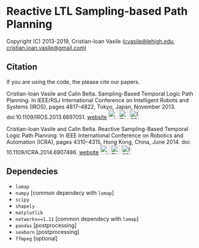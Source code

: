 # Reactive LTL Sampling-based Path Planning


Copyright (C) 2013-2019, Cristian-Ioan Vasile (cvasile@lehigh.edu, cristian.ioan.vasile@gmail.com)

## Citation

If you are using the code, the please cite our papers.

Cristian-Ioan Vasile and Calin Belta. Sampling-Based Temporal Logic Path Planning. In IEEE/RSJ International Conference on Intelligent Robots and Systems (IROS), pages 4817–4822, Tokyo, Japan, November 2013. doi:10.1109/IROS.2013.6697051.
[website](https://cristianvasile.com/article/sampling-based-temporal-logic-path-planning)
[<img src="https://upload.wikimedia.org/wikipedia/commons/8/87/PDF_file_icon.svg" alt="pdf" height="24" />](https://cristianvasile.com/sites/default/files/articole/IROS_2013.pdf)
[<img src="https://upload.wikimedia.org/wikipedia/commons/3/30/BibTeX_logo.svg" alt="BibTex" height="24" />](https://cristianvasile.com/sites/default/files/articole/IROS_2013.bib)
[<img src="https://upload.wikimedia.org/wikipedia/en/2/21/IEEE_logo.svg" alt="IEEE" height="24" />](http://ieeexplore.ieee.org/xpl/articleDetails.jsp?arnumber=6697051)

Cristian-Ioan Vasile and Calin Belta. Reactive Sampling-Based Temporal Logic Path Planning. In IEEE International Conference on Robotics and Automation (ICRA), pages 4310–4315, Hong Kong, China, June 2014. doi: 10.1109/ICRA.2014.6907486.
[website](https://cristianvasile.com/article/reactive-sampling-based-temporal-logic-path-planning)
[<img src="https://upload.wikimedia.org/wikipedia/commons/8/87/PDF_file_icon.svg" alt="pdf" height="24" />](https://cristianvasile.com/sites/default/files/articole/ICRA_2014.pdf)
[<img src="https://upload.wikimedia.org/wikipedia/commons/3/30/BibTeX_logo.svg" alt="BibTex" height="24" />](https://cristianvasile.com/sites/default/files/articole/ICRA_2014.bib)
[<img src="https://upload.wikimedia.org/wikipedia/en/2/21/IEEE_logo.svg" alt="IEEE" height="24" />](http://ieeexplore.ieee.org/xpls/abs_all.jsp?arnumber=6907486&tag=1)


## Dependecies


* `lomap`
* `numpy` [common dependecy with `lomap`]
* `scipy`
* `shapely`
* `matplotlib`
* `networkx==1.11` [common dependecy with `lomap`]
* `pandas` [postprocessing]
* `seaborn` [postprocessing]
* `ffmpeg` [optional]
